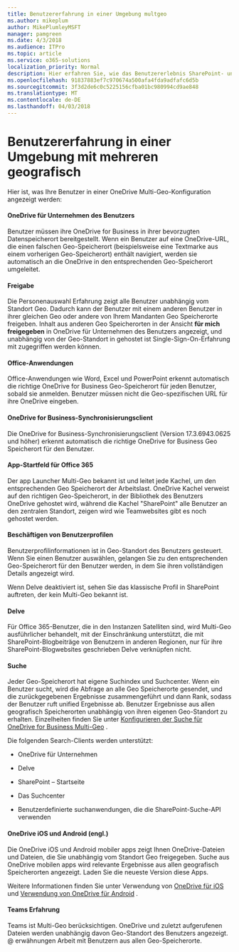 ```yaml
---
title: Benutzererfahrung in einer Umgebung multgeo
ms.author: mikeplum
author: MikePlumleyMSFT
manager: pamgreen
ms.date: 4/3/2018
ms.audience: ITPro
ms.topic: article
ms.service: o365-solutions
localization_priority: Normal
description: Hier erfahren Sie, wie das Benutzererlebnis SharePoint- und OneDrive in einer Umgebung mit mehreren geografisch.
ms.openlocfilehash: 91837883ef7c970674a500afa4fda9adfafc6d5b
ms.sourcegitcommit: 3f3d2de6c0c5225156cfba01bc980994cd9ae848
ms.translationtype: MT
ms.contentlocale: de-DE
ms.lasthandoff: 04/03/2018
---
```

# <a name="user-experience-in-a-multi-geo-environment"></a>Benutzererfahrung in einer Umgebung mit mehreren geografisch

Hier ist, was Ihre Benutzer in einer OneDrive Multi-Geo-Konfiguration angezeigt werden:

#### <a name="users-onedrive-for-business-location"></a>OneDrive für Unternehmen des Benutzers

Benutzer müssen ihre OneDrive for Business in ihrer bevorzugten Datenspeicherort bereitgestellt. Wenn ein Benutzer auf eine OneDrive-URL, die einen falschen Geo-Speicherort (beispielsweise eine Textmarke aus einem vorherigen Geo-Speicherort) enthält navigiert, werden sie automatisch an die OneDrive in den entsprechenden Geo-Speicherort umgeleitet.

#### <a name="sharing"></a>Freigabe

Die Personenauswahl Erfahrung zeigt alle Benutzer unabhängig vom Standort Geo. Dadurch kann der Benutzer mit einem anderen Benutzer in ihrer gleichen Geo oder andere von Ihrem Mandanten Geo Speicherorte freigeben. Inhalt aus anderen Geo Speicherorten in der Ansicht **für mich freigegeben** in OneDrive für Unternehmen des Benutzers angezeigt, und unabhängig von der Geo-Standort in gehostet ist Single-Sign-On-Erfahrung mit zugegriffen werden können.

#### <a name="office-applications"></a>Office-Anwendungen

Office-Anwendungen wie Word, Excel und PowerPoint erkennt automatisch die richtige OneDrive for Business Geo-Speicherort für jeden Benutzer, sobald sie anmelden. Benutzer müssen nicht die Geo-spezifischen URL für ihre OneDrive eingeben.

#### <a name="onedrive-for-business-sync-client"></a>OneDrive for Business-Synchronisierungsclient

Die OneDrive for Business-Synchronisierungsclient (Version 17.3.6943.0625 und höher) erkennt automatisch die richtige OneDrive for Business Geo Speicherort für den Benutzer.

#### <a name="office-365-app-launcher"></a>App-Startfeld für Office 365

Der app Launcher Multi-Geo bekannt ist und leitet jede Kachel, um den entsprechenden Geo Speicherort der Arbeitslast. OneDrive Kachel verweist auf den richtigen Geo-Speicherort, in der Bibliothek des Benutzers OneDrive gehostet wird, während die Kachel "SharePoint" alle Benutzer an den zentralen Standort, zeigen wird wie Teamwebsites gibt es noch gehostet werden.

#### <a name="delve-user-profiles"></a>Beschäftigen von Benutzerprofilen

Benutzerprofilinformationen ist in Geo-Standort des Benutzers gesteuert. Wenn Sie einen Benutzer auswählen, gelangen Sie zu den entsprechenden Geo-Speicherort für den Benutzer werden, in dem Sie ihren vollständigen Details angezeigt wird.

Wenn Delve deaktiviert ist, sehen Sie das klassische Profil in SharePoint auftreten, der kein Multi-Geo bekannt ist.

#### <a name="delve"></a>Delve

Für Office 365-Benutzer, die in den Instanzen Satelliten sind, wird Multi-Geo ausführlicher behandelt, mit der Einschränkung unterstützt, die mit SharePoint-Blogbeiträge von Benutzern in anderen Regionen, nur für ihre SharePoint-Blogwebsites geschrieben Delve verknüpfen nicht.

#### <a name="search"></a>Suche

Jeder Geo-Speicherort hat eigene Suchindex und Suchcenter. Wenn ein Benutzer sucht, wird die Abfrage an alle Geo Speicherorte gesendet, und die zurückgegebenen Ergebnisse zusammengeführt und dann Rank, sodass der Benutzer ruft unified Ergebnisse ab. Benutzer Ergebnisse aus allen geografisch Speicherorten unabhängig von ihren eigenen Geo-Standort zu erhalten. Einzelheiten finden Sie unter [Konfigurieren der Suche für OneDrive for Business Multi-Geo](configure-search-for-multi-geo.md) .

Die folgenden Search-Clients werden unterstützt:

-   OneDrive für Unternehmen

-   Delve

-   SharePoint – Startseite

-   Das Suchcenter

-   Benutzerdefinierte suchanwendungen, die die SharePoint-Suche-API verwenden

#### <a name="onedrive-ios-and-android"></a>OneDrive iOS und Android (engl.) 

Die OneDrive iOS und Android mobiler apps zeigt Ihnen OneDrive-Dateien und Dateien, die Sie unabhängig vom Standort Geo freigegeben. Suche aus OneDrive mobilen apps wird relevante Ergebnisse aus allen geografisch Speicherorten angezeigt. Laden Sie die neueste Version diese Apps.

Weitere Informationen finden Sie unter Verwendung von [OneDrive für iOS](https://support.office.com/article/08d5c5b2-ccc6-40eb-a244-fe3597a3c247) und [Verwendung von OneDrive für Android](https://support.office.com/article/eee1d31c-792d-41d4-8132-f9621b39eb36) .

#### <a name="teams-experience"></a>Teams Erfahrung

Teams ist Multi-Geo berücksichtigen. OneDrive und zuletzt aufgerufenen Dateien werden unabhängig davon Geo-Standort des Benutzers angezeigt. @ erwähnungen Arbeit mit Benutzern aus allen Geo-Speicherorte.
